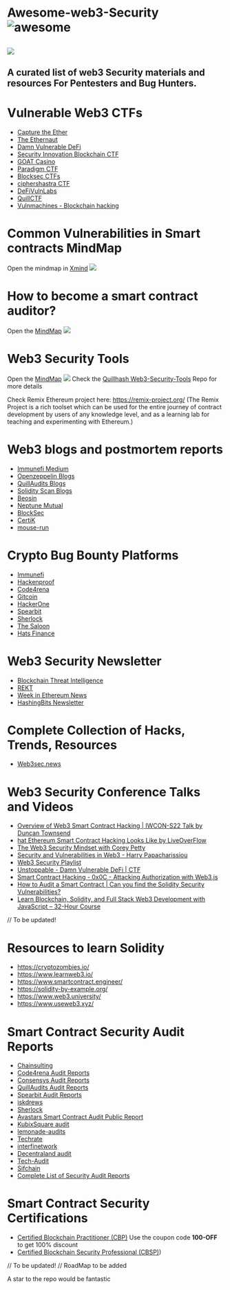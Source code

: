 # Awesome-web3-Security ![awesome](https://awesome.re/badge.svg)
![](/image/banner.jpg)
---
A curated list of web3 Security materials and resources For Pentesters and Bug Hunters.
---

# Vulnerable Web3 CTFs

- [Capture the Ether](https://capturetheether.com/)
- [The Ethernaut](https://ethernaut.openzeppelin.com/)
- [Damn Vulnerable DeFi](https://www.damnvulnerabledefi.xyz/)
- [Security Innovation Blockchain CTF](https://blockchain-ctf.securityinnovation.com/#/)
- [GOAT Casino](https://github.com/nccgroup/GOATCasino)
- [Paradigm CTF](https://github.com/paradigm-operations/paradigm-ctf-2021)
- [Blocksec CTFs](https://github.com/blockthreat/blocksec-ctfs)
- [ciphershastra CTF](https://ciphershastra.com/)
- [DeFiVulnLabs](https://github.com/SunWeb3Sec/DeFiVulnLabs)
- [QuillCTF](https://quillctf.super.site/)
- [Vulnmachines - Blockchain hacking](https://www.vulnmachines.com/)

# Common Vulnerabilities in Smart contracts MindMap
Open the mindmap in [Xmind](https://www.xmind.net/m/2zbPP7/)
![](/image/Vulnerabilities_in_Smart_contracts.png)

# How to become a smart contract auditor?
Open the [MindMap](https://coggle.it/diagram/YqLzaiSABzXD4UnZ/t/smart-contract-auditor)
![](/image/Smart_Contract_Auditor.png)

# Web3 Security Tools
Open the [MindMap](https://xmind.works/share/zfdeD07U)
![](https://user-images.githubusercontent.com/44763564/207535347-6c3e3a67-486c-489c-8363-87146083ca59.png)
Check the [Quillhash Web3-Security-Tools](https://github.com/Quillhash/Web3-Security-Tools) Repo for more details

Check Remix Ethereum project here: https://remix-project.org/
(The Remix Project is a rich toolset which can be used for the entire journey of contract development by users of any knowledge level, and as a learning lab for teaching and experimenting with Ethereum.)

# Web3 blogs and postmortem reports
- [Immunefi Medium](https://medium.com/immunefi)
- [Openzeppelin Blogs](https://blog.openzeppelin.com/security-audits/)
- [QuillAudits Blogs](https://quillaudits.medium.com/)
- [Solidity Scan Blogs](https://blog.solidityscan.com/)
- [Beosin](https://medium.com/@Beosin_com)
- [Neptune Mutual](https://neptunemutual.medium.com/)
- [BlockSec](https://blocksecteam.medium.com/)
- [CertiK](https://www.certik.com/resources/blog)
- [mouse-run](https://mouse-run.beehiiv.com)

# Crypto Bug Bounty Platforms
- [Immunefi](https://immunefi.com/)
- [Hackenproof](https://hackenproof.com/programs)
- [Code4rena](https://code4rena.com/)
- [Gitcoin](https://gitcoin.co/explorer)
- [HackerOne](https://hackerone.com)
- [Spearbit](https://spearbit.com/)
- [Sherlock](https://app.sherlock.xyz/)
- [The Saloon](https://saloon.finance/)
- [Hats Finance](https://hats.finance/)


# Web3 Security Newsletter
- [Blockchain Threat Intelligence](https://newsletter.blockthreat.io/)
- [REKT](https://rekt.news/)
- [Week in Ethereum News](https://weekinethereumnews.com/)
- [HashingBits Newsletter](https://quillaudits.substack.com/)

# Complete Collection of Hacks, Trends, Resources
- [Web3sec.news](https://web3sec.news)


# Web3 Security Conference Talks and Videos
- [Overview of Web3 Smart Contract Hacking | IWCON-S22 Talk by Duncan Townsend](https://www.youtube.com/watch?v=lJQwuyW4t-k)
- [hat Ethereum Smart Contract Hacking Looks Like by LiveOverFlow](http://www.youtube.com/watch?v=P8LXLoTUJ5g)
- [The Web3 Security Mindset with Corey Petty](https://www.youtube.com/watch?v=zcJmWr5_GOc)
- [Security and Vulnerabilities in Web3 - Harry Papacharissiou](https://www.youtube.com/watch?v=QSmtVR0aniI)
- [Web3 Security Playlist](https://www.youtube.com/playlist?list=PLox242_JhiuEe64LzW1M8XpiQ2-N5bZsX)
- [Unstoppable - Damn Vulnerable DeFi | CTF](https://www.youtube.com/watch?v=A5s9aez43Co&list=PLO5VPQH6OWdXKPThrch6U0imGdD3pHLXi)
- [Smart Contract Hacking - 0x0C - Attacking Authorization with Web3.js](https://www.youtube.com/watch?v=cOP9z9XWjwc)
- [How to Audit a Smart Contract | Can you find the Solidity Security Vulnerabilities?](https://www.youtube.com/watch?v=TmZ8gH-toX0)
- [Learn Blockchain, Solidity, and Full Stack Web3 Development with JavaScript – 32-Hour Course](https://www.youtube.com/watch?v=gyMwXuJrbJQ)

// To be updated!

# Resources to learn Solidity
- https://cryptozombies.io/
- https://www.learnweb3.io/
- https://www.smartcontract.engineer/
- https://solidity-by-example.org/
- https://www.web3.university/
- https://www.useweb3.xyz/

# Smart Contract Security Audit Reports
- [Chainsulting](https://github.com/chainsulting/Smart-Contract-Security-Audits)
- [Code4rena Audit Reports](https://code4rena.com/reports)
- [Consensys Audit Reports](https://consensys.net/diligence/audits/)
- [QuillAudits Audit Reports](https://github.com/Quillhash/QuillAudit_Reports)
- [Spearbit Audit Reports](https://github.com/spearbit/portfolio/tree/master/pdfs)
- [iskdrews](https://github.com/iskdrews/awesome-solidity-security)
- [Sherlock](https://github.com/sherlock-protocol/sherlock-reports)
- [Avastars Smart Contract Audit Public Report](https://github.com/nicholashc/AvastarsAudit/)
- [KubixSquare audit](https://github.com/KubixSquare/AuditReports)
- [lemonade-audits](https://github.com/jigstack-dev/lemonade-audits)
- [Techrate](https://github.com/TechRate/Smart-Contract-Audits)
- [interfinetwork](https://github.com/interfinetwork/smart-contract-audits)
- [Decentraland audit](https://github.com/decentraland/smart-contract-audits)
- [Tech-Audit](https://github.com/Tech-Audit/Smart-Contract-Audits)
- [Sifchain](https://drive.google.com/drive/folders/1kkjdpNuRmTjaiIKA6CQISavCvj4Awpbc)
- [Complete List of Security Audit Reports](https://github.com/0xNazgul/Blockchain-Security-Audit-List)

# Smart Contract Security Certifications
- [Certified Blockchain Practitioner (CBP)](https://secops.group/certified-blockchain-practitioner) 
Use the coupon code **100-OFF** to get 100% discount
- [Certified Blockchain Security Professional (CBSP)](https://blockchaintrainingalliance.com/products/cbsp))

// To be updated!
// RoadMap to be added

A star to the repo would be fantastic
